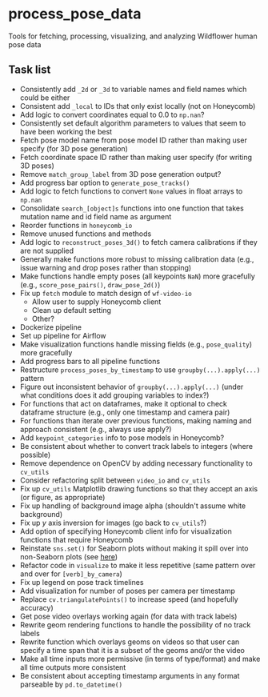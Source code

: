 # process_pose_data

Tools for fetching, processing, visualizing, and analyzing Wildflower human pose data

## Task list

* Consistently add `_2d` or `_3d` to variable names and field names which could be either
* Consistent add `_local` to IDs that only exist locally (not on Honeycomb)
* Add logic to convert coordinates equal to 0.0 to `np.nan`?
* Consistently set default algorithm parameters to values that seem to have been working the best
* Fetch pose model name from pose model ID rather than making user specify (for 3D pose generation)
* Fetch coordinate space ID rather than making user specify (for writing 3D poses)
* Remove `match_group_label` from 3D pose generation output?
* Add progress bar option to `generate_pose_tracks()`
* Add logic to fetch functions to convert `None` values in float arrays to `np.nan`
* Consolidate `search_[object]s` functions into one function that takes mutation name and id field name as argument
* Reorder functions in `honeycomb_io`
* Remove unused functions and methods
* Add logic to `reconstruct_poses_3d()` to fetch camera calibrations if they are not supplied
* Generally make functions more robust to missing calibration data (e.g., issue warning and drop poses rather than stopping)
* Make functions handle empty poses (all keypoints `NaN`) more gracefully (e.g., `score_pose_pairs()`, `draw_pose_2d()`)
* Fix up `fetch` module to match design of `wf-video-io`
  - Allow user to supply Honeycomb client
  - Clean up default setting
  - Other?
* Dockerize pipeline
* Set up pipeline for Airflow
* Make visualization functions handle missing fields (e.g., `pose_quality`) more gracefully
* Add progress bars to all pipeline functions
* Restructure `process_poses_by_timestamp` to use `groupby(...).apply(...)` pattern
* Figure out inconsistent behavior of `groupby(...).apply(...)` (under what conditions does it add grouping variables to index?)
* For functions that act on dataframes, make it optional to check dataframe structure (e.g., only one timestamp and camera pair)
* For functions than iterate over previous functions, making naming and approach consistent (e.g., always use apply?)
* Add `keypoint_categories` info to pose models in Honeycomb?
* Be consistent about whether to convert track labels to integers (where possible)
* Remove dependence on OpenCV by adding necessary functionality to `cv_utils`
* Consider refactoring split between `video_io` and `cv_utils`
* Fix up `cv_utils` Matplotlib drawing functions so that they accept an axis (or figure, as appropriate)
* Fix up handling of background image alpha (shouldn't assume white background)
* Fix up _y_ axis inversion for images (go back to `cv_utils`?)
* Add option of specifying Honeycomb client info for visualization functions that require Honeycomb
* Reinstate `sns.set()` for Seaborn plots without making it spill over into non-Seaborn plots (see [here](https://stackoverflow.com/questions/26899310/python-seaborn-to-reset-back-to-the-matplotlib))
* Refactor code in `visualize` to make it less repetitive (same pattern over and over for `[verb]_by_camera`)
* Fix up legend on pose track timelines
* Add visualization for number of poses per camera per timestamp
* Replace `cv.triangulatePoints()` to increase speed (and hopefully accuracy)
* Get pose video overlays working again (for data with track labels)
* Rewrite geom rendering functions to handle the possibility of no track labels
* Rewrite function which overlays geoms on videos so that user can specify a time span that it is a subset of the geoms and/or the video
* Make all time inputs more permissive (in terms of type/format) and make all time outputs more consistent
* Be consistent about accepting timestamp arguments in any format parseable by `pd.to_datetime()`
